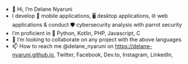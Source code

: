 - 👋 Hi, I’m Delane Nyaruni
- I develop 📱 mobile applications, 🖥️ desktop applications, 🌐 web applications & conduct 🛡️ cybersecurity analysis with parrot security
- I’m proficient in 🐍 Python, Kotlin, PHP, Javascript, C
- 🤙 I’m looking to collaborate on any project with the above languages
- 📫 How to reach me @delane_nyaruni on https://delane-nyaruni.github.io, Twitter, Facebook, Dev.to, Instagram, LinkedIn, 

  

<!---
delane-nyaruni/delane-nyaruni is a ✨ special ✨ repository because its `README.md` (this file) appears on your GitHub profile.
You can click the Preview link to take a look at your changes.
--->
